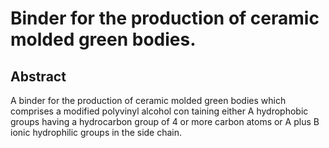 # Binder for the production of ceramic molded green bodies.

## Abstract
A binder for the production of ceramic molded green bodies which comprises a modified polyvinyl alcohol con taining either A hydrophobic groups having a hydrocarbon group of 4 or more carbon atoms or A plus B ionic hydrophilic groups in the side chain.